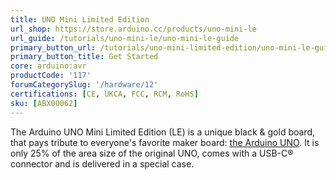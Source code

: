 ```yaml
---
title: UNO Mini Limited Edition
url_shop: https://store.arduino.cc/products/uno-mini-le
url_guide: /tutorials/uno-mini-le/uno-mini-le-guide
primary_button_url: /tutorials/uno-mini-limited-edition/uno-mini-le-guide
primary_button_title: Get Started
core: arduino:avr
productCode: '117'
forumCategorySlug: '/hardware/12'
certifications: [CE, UKCA, FCC, RCM, RoHS]
sku: [ABX00062]
---
```


The Arduino UNO Mini Limited Edition (LE) is a unique black & gold board, that pays tribute to everyone's favorite maker board: [the Arduino UNO](https://store-usa.arduino.cc/products/arduino-uno-rev3). It is only 25% of the area size of the original UNO, comes with a USB-C® connector and is delivered in a special case.